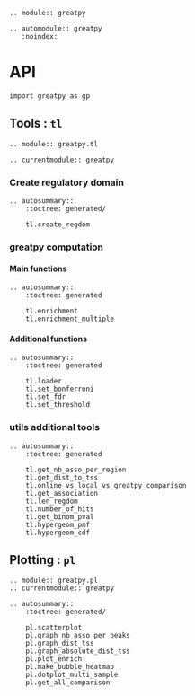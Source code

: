 ```{eval-rst}
.. module:: greatpy
```

```{eval-rst}
.. automodule:: greatpy
   :noindex:
```

# API

```
import greatpy as gp
```

## Tools : `tl`

```{eval-rst}
.. module:: greatpy.tl
```

```{eval-rst}
.. currentmodule:: greatpy
```

### Create regulatory domain

```{eval-rst}
.. autosummary::
    :toctree: generated/

    tl.create_regdom
```

### greatpy computation

#### Main functions

```{eval-rst}
.. autosummary::
    :toctree: generated

    tl.enrichment
    tl.enrichment_multiple
```

#### Additional functions

```{eval-rst}
.. autosummary::
    :toctree: generated

    tl.loader
    tl.set_bonferroni
    tl.set_fdr
    tl.set_threshold
```

### utils additional tools

```{eval-rst}
.. autosummary::
    :toctree: generated

    tl.get_nb_asso_per_region
    tl.get_dist_to_tss
    tl.online_vs_local_vs_greatpy_comparison
    tl.get_association
    tl.len_regdom
    tl.number_of_hits
    tl.get_binom_pval
    tl.hypergeom_pmf
    tl.hypergeom_cdf
```

## Plotting : `pl`

```{eval-rst}
.. module:: greatpy.pl
.. currentmodule:: greatpy

.. autosummary::
    :toctree: generated/

    pl.scatterplot
    pl.graph_nb_asso_per_peaks
    pl.graph_dist_tss
    pl.graph_absolute_dist_tss
    pl.plot_enrich
    pl.make_bubble_heatmap
    pl.dotplot_multi_sample
    pl.get_all_comparison
```
